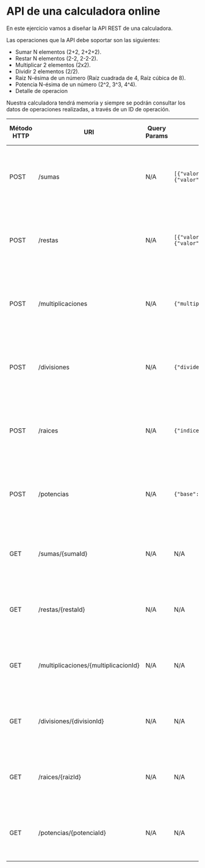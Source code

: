 # API de una calculadora online

En este ejercicio vamos a diseñar la API REST de una calculadora.

Las operaciones que la API debe soportar son las siguientes:
- Sumar N elementos (2+2, 2+2+2).
- Restar N elementos (2-2, 2-2-2).
- Multiplicar 2 elementos (2x2).
- Dividir 2 elementos (2/2).
- Raiz N-ésima de un número (Raíz cuadrada de 4, Raíz cúbica de 8).
- Potencia N-ésima de un número (2^2, 3^3, 4^4).
- Detalle de operacion

Nuestra calculadora tendrá memoria y siempre se podrán consultar los datos de operaciones realizadas, a través de un ID de operación.

| Método HTTP                            | URI                   | Query Params  | Cuerpo de la Petición                                 | Cuerpo de la Respuesta                | Códigos de Respuesta                                |
|----------------------------------------|-----------------------|---------------|-----------------------------------------|---------------------------------------|---------------------------------------------------|
| POST                                   | /sumas                 | N/A          | `[{"valor": 2}, {"valor": 4}, {"valor": 3}]`                           | `{"sumaId": 1, "valores": [{"valor": 2}, {"valor": 4}, {"valor": 3}], "resultado": 9}`             | 201 Created<br/>400 Bad Request<br/>500 Internal Server Error |
| POST                                   | /restas                 | N/A           | `[{"valor": 4}, {"valor": 2}, {"valor": 1}]`                     | `{"restaId": 2, "valores": [{"valor": 4},{"valor": 2},{"valor": 1}],"resultado": 1} `             | 201 Created<br/>400 Bad Request<br/>500 Internal Server Error |
| POST                                   | /multiplicaciones                 | N/A           | `{"multiplicando":4,"multiplicador":2}`                     | `{"multiplicacionId": 3, "multiplicando": 4, "multiplicador": 2, "resultado": 8}`             | 201 Created<br/>400 Bad Request<br/>500 Internal Server Error |
| POST                                   | /divisiones                 | N/A           | `{"dividendo": 4, "divisor": 2} `                     | `{"divisionId": 4, "dividendo": 4, "divisor": 2, "resultado": 2}`             | 201 Created<br/>400 Bad Request<br/>500 Internal Server Error |
| POST                                   | /raices                 | N/A           | `{"indice": 3, "radicando": 8}`                     | `{"raizId": 5, "indice": 3, "radicando": 8, "resultado": 2}`             | 201 Created<br/>400 Bad Request<br/>500 Internal Server Error |
| POST                                   | /potencias                 | N/A           | `{"base": 3, "exponente": 2}`                     | `{"potenciaId": 6, "base": 3, "exponente": 2 "resultado": 9}`             | 201 Created<br/>400 Bad Request<br/>500 Internal Server Error |
| GET                                    | /sumas/{sumaId}                | N/A | N/A                                                                | `{"sumaId": 1, "valores": [{"valor": 2}, {"valor": 4}, {"valor": 3}], "resultado": 9}`          | 200 OK<br/>404 Not Found<br/>500 Internal Server Error   |
| GET                                    | /restas/{restaId}                | N/A | N/A                                                                | `{"restaId": 2, "valores": [{"valor": 4},{"valor": 2},{"valor": 1}],"resultado": 1}`          | 200 OK<br/>404 Not Found<br/>500 Internal Server Error   |
| GET                                    | /multiplicaciones/{multiplicacionId}                | N/A | N/A                                        | `{"multiplicacionId": 3, "multiplicando": 4, "multiplicador": 2, "resultado": 8}`         | 200 OK<br/>404 Not Found<br/>500 Internal Server Error   |
| GET                                    | /divisiones/{divisionId}                | N/A | N/A                                        | `{"divisionId": 4, "dividendo": 4, "divisor": 2, "resultado": 2}`         | 200 OK<br/>404 Not Found<br/>500 Internal Server Error   |
| GET                                    | /raices/{raizId}                | N/A | N/A                                        | `{"raizId": 5, "indice": 3, "radicando": 8, "resultado": 2}`         | 200 OK<br/>404 Not Found<br/>500 Internal Server Error   |
| GET                                    | /potencias/{potenciaId}                | N/A | N/A                                        | `{"potenciaId": 6, "base": 3, "exponente": 2 "resultado": 9}`         | 200 OK<br/>404 Not Found<br/>500 Internal Server Error   |